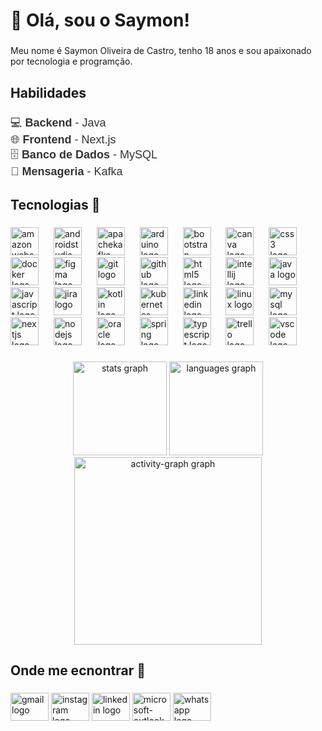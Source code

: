 <h1 align="left">👋 Olá, sou o Saymon!</h1>

###

<p align="left">Meu nome é Saymon Oliveira de Castro, tenho 18 anos e sou apaixonado por tecnologia e programção.</p>

###

<h2 align="left">Habilidades</h2>

###

<p align="left" style="font-family: 'Poppins', sans-serif; font-size: 18px; color: #333;">
  <span role="img" aria-label="Backend">💻</span> <strong>Backend</strong> - Java<br>
  <span role="img" aria-label="Frontend">🌐</span> <strong>Frontend</strong> - Next.js<br>
  <span role="img" aria-label="Banco de dados">🗄️</span> <strong>Banco de Dados</strong> - MySQL<br>
  <span role="img" aria-label="Mensageria">📡</span> <strong>Mensageria</strong> - Kafka
</p>

###

<h2 align="left">Tecnologias 🚀</h2>

###

<div align="left">
  <img src="https://cdn.jsdelivr.net/gh/devicons/devicon/icons/amazonwebservices/amazonwebservices-plain-wordmark.svg" height="45" alt="amazonwebservices logo"  />
  <img width="16" />
  <img src="https://cdn.jsdelivr.net/gh/devicons/devicon/icons/androidstudio/androidstudio-original.svg" height="45" alt="androidstudio logo"  />
  <img width="16" />
  <img src="https://cdn.jsdelivr.net/gh/devicons/devicon/icons/apachekafka/apachekafka-original.svg" height="45" alt="apachekafka logo"  />
  <img width="16" />
  <img src="https://cdn.jsdelivr.net/gh/devicons/devicon/icons/arduino/arduino-original.svg" height="45" alt="arduino logo"  />
  <img width="16" />
  <img src="https://cdn.jsdelivr.net/gh/devicons/devicon/icons/bootstrap/bootstrap-original.svg" height="45" alt="bootstrap logo"  />
  <img width="16" />
  <img src="https://cdn.jsdelivr.net/gh/devicons/devicon/icons/canva/canva-original.svg" height="45" alt="canva logo"  />
  <img width="16" />
  <img src="https://cdn.jsdelivr.net/gh/devicons/devicon/icons/css3/css3-original.svg" height="45" alt="css3 logo"  />
  <img width="16" />
  <img src="https://cdn.jsdelivr.net/gh/devicons/devicon/icons/docker/docker-original.svg" height="45" alt="docker logo"  />
  <img width="16" />
  <img src="https://cdn.jsdelivr.net/gh/devicons/devicon/icons/figma/figma-original.svg" height="45" alt="figma logo"  />
  <img width="16" />
  <img src="https://cdn.jsdelivr.net/gh/devicons/devicon/icons/git/git-original.svg" height="45" alt="git logo"  />
  <img width="16" />
  <img src="https://cdn.jsdelivr.net/gh/devicons/devicon/icons/github/github-original.svg" height="45" alt="github logo"  />
  <img width="16" />
  <img src="https://cdn.jsdelivr.net/gh/devicons/devicon/icons/html5/html5-original.svg" height="45" alt="html5 logo"  />
  <img width="16" />
  <img src="https://cdn.jsdelivr.net/gh/devicons/devicon/icons/intellij/intellij-original.svg" height="45" alt="intellij logo"  />
  <img width="16" />
  <img src="https://cdn.jsdelivr.net/gh/devicons/devicon/icons/java/java-original.svg" height="45" alt="java logo"  />
  <img width="16" />
  <img src="https://cdn.jsdelivr.net/gh/devicons/devicon/icons/javascript/javascript-original.svg" height="45" alt="javascript logo"  />
  <img width="16" />
  <img src="https://cdn.jsdelivr.net/gh/devicons/devicon/icons/jira/jira-original.svg" height="45" alt="jira logo"  />
  <img width="16" />
  <img src="https://cdn.jsdelivr.net/gh/devicons/devicon/icons/kotlin/kotlin-original.svg" height="45" alt="kotlin logo"  />
  <img width="16" />
  <img src="https://cdn.jsdelivr.net/gh/devicons/devicon/icons/kubernetes/kubernetes-plain.svg" height="45" alt="kubernetes logo"  />
  <img width="16" />
  <img src="https://cdn.jsdelivr.net/gh/devicons/devicon/icons/linkedin/linkedin-original.svg" height="45" alt="linkedin logo"  />
  <img width="16" />
  <img src="https://cdn.jsdelivr.net/gh/devicons/devicon/icons/linux/linux-original.svg" height="45" alt="linux logo"  />
  <img width="16" />
  <img src="https://cdn.jsdelivr.net/gh/devicons/devicon/icons/mysql/mysql-original.svg" height="45" alt="mysql logo"  />
  <img width="16" />
  <img src="https://cdn.jsdelivr.net/gh/devicons/devicon/icons/nextjs/nextjs-original.svg" height="45" alt="nextjs logo"  />
  <img width="16" />
  <img src="https://cdn.jsdelivr.net/gh/devicons/devicon/icons/nodejs/nodejs-original.svg" height="45" alt="nodejs logo"  />
  <img width="16" />
  <img src="https://cdn.jsdelivr.net/gh/devicons/devicon/icons/oracle/oracle-original.svg" height="45" alt="oracle logo"  />
  <img width="16" />
  <img src="https://cdn.jsdelivr.net/gh/devicons/devicon/icons/spring/spring-original.svg" height="45" alt="spring logo"  />
  <img width="16" />
  <img src="https://cdn.jsdelivr.net/gh/devicons/devicon/icons/typescript/typescript-original.svg" height="45" alt="typescript logo"  />
  <img width="16" />
  <img src="https://cdn.jsdelivr.net/gh/devicons/devicon/icons/trello/trello-plain.svg" height="45" alt="trello logo"  />
  <img width="16" />
  <img src="https://cdn.jsdelivr.net/gh/devicons/devicon/icons/vscode/vscode-original.svg" height="45" alt="vscode logo"  />
</div>

###

<div align="center">
  <img src="https://github-readme-stats.vercel.app/api?username=SaymonTheDev7&hide_title=false&hide_rank=false&show_icons=true&include_all_commits=true&count_private=true&disable_animations=false&theme=dracula&locale=en&hide_border=false&order=1" height="150" alt="stats graph"  />
  <img src="https://github-readme-stats.vercel.app/api/top-langs?username=SaymonTheDev7&locale=en&hide_title=false&layout=compact&card_width=320&langs_count=5&theme=dracula&hide_border=false&order=2" height="150" alt="languages graph"  />
  <img src="https://github-readme-activity-graph.vercel.app/graph?username=SaymonTheDev7&radius=16&theme=react&area=true&order=5" height="300" alt="activity-graph graph"  />
</div>

###

<h2 align="left">Onde me ecnontrar 📝</h2>

###

<div align="left">
  <a href="mailto:saymonoliveiracastro@gmail.com" style="text-decoration: none; outline: none;">
    <img src="https://raw.githubusercontent.com/maurodesouza/profile-readme-generator/master/src/assets/icons/social/gmail/default.svg" width="61" height="45" alt="gmail logo" />
  </a>
  <a href="https://instagram.com/oliveirasaymonn" style="text-decoration: none; outline: none;">
    <img src="https://raw.githubusercontent.com/maurodesouza/profile-readme-generator/master/src/assets/icons/social/instagram/default.svg" width="61" height="45" alt="instagram logo" />
  </a>
  <a href="https://linkedin.com/in/saymon-oliveira-de-castro" style="text-decoration: none; outline: none;">
    <img src="https://raw.githubusercontent.com/maurodesouza/profile-readme-generator/master/src/assets/icons/social/linkedin/default.svg" width="61" height="45" alt="linkedin logo" />
  </a>
  <a href="mailto:saymondecastro@outlook.com" style="text-decoration: none; outline: none;">
    <img src="https://raw.githubusercontent.com/maurodesouza/profile-readme-generator/master/src/assets/icons/social/microsoft-outlook/default.svg" width="61" height="45" alt="microsoft-outlook logo" />
  </a>
  <a href="https://wa.me/47999171788" style="text-decoration: none; outline: none;">
    <img src="https://raw.githubusercontent.com/maurodesouza/profile-readme-generator/master/src/assets/icons/social/whatsapp/default.svg" width="61" height="45" alt="whatsapp logo" />
  </a>
</div>



###
